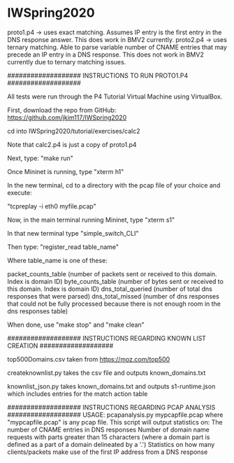 # IWSpring2020

proto1.p4 -> uses exact matching. Assumes IP entry is the first entry in the DNS response answer. This does work in BMV2 currently.
proto2.p4 -> uses ternary matching. Able to parse variable number of CNAME entries that may precede an IP entry in a DNS response. This does not work in BMV2 currently due to ternary matching issues.

################### INSTRUCTIONS TO RUN PROTO1.P4 ###################

All tests were run through the P4 Tutorial Virtual Machine using VirtualBox.

First, download the repo from GitHub: https://github.com/jkim117/IWSpring2020

cd into IWSpring2020/tutorial/exercises/calc2

Note that calc2.p4 is just a copy of proto1.p4

Next, type: "make run"

Once Mininet is running, type "xterm h1"

In the new terminal, cd to a directory with the pcap file of your choice and execute:

"tcpreplay -i eth0 myfile.pcap"

Now, in the main terminal running Mininet, type "xterm s1"

In that new terminal type "simple_switch_CLI"

Then type: "register_read table_name"

Where table_name is one of these:

packet_counts_table (number of packets sent or received to this domain. Index is domain ID)
byte_counts_table (number of bytes sent or received to this domain. Index is domain ID)
dns_total_queried (number of total dns responses that were parsed)
dns_total_missed (number of dns responses that could not be fully processed because there is not enough room in the dns responses table)

When done, use "make stop" and "make clean"

################### INSTRUCTIONS REGARDING KNOWN LIST CREATION ###################

top500Domains.csv taken from https://moz.com/top500

createknownlist.py takes the csv file and outputs known_domains.txt

knownlist_json.py takes known_domains.txt and outputs s1-runtime.json which includes entries for the match action table

################### INSTRUCTIONS REGARDING PCAP ANALYSIS ###################
USAGE: pcapanalysis.py mypcapfile.pcap
where "mypcapfile.pcap" is any pcap file. This script will output statistics on:
The number of CNAME entries in DNS responses
Number of domain name requests with parts greater than 15 characters (where a domain part is defined as a part of a domain delineated by a '.')
Statistics on how many clients/packets make use of the first IP address from a DNS response

